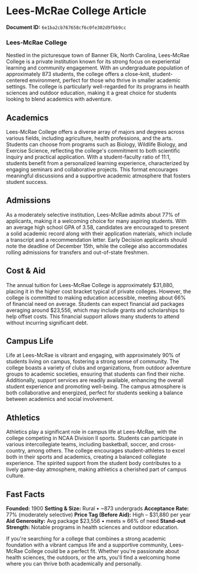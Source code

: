 # Lees-McRae College Article

**Document ID:** `6e1ba2cb767658cf6c0fe302d9fbb9cc`

### Lees-McRae College

Nestled in the picturesque town of Banner Elk, North Carolina, Lees-McRae College is a private institution known for its strong focus on experiential learning and community engagement. With an undergraduate population of approximately 873 students, the college offers a close-knit, student-centered environment, perfect for those who thrive in smaller academic settings. The college is particularly well-regarded for its programs in health sciences and outdoor education, making it a great choice for students looking to blend academics with adventure.

## Academics
Lees-McRae College offers a diverse array of majors and degrees across various fields, including agriculture, health professions, and the arts. Students can choose from programs such as Biology, Wildlife Biology, and Exercise Science, reflecting the college's commitment to both scientific inquiry and practical application. With a student-faculty ratio of 11:1, students benefit from a personalized learning experience, characterized by engaging seminars and collaborative projects. This format encourages meaningful discussions and a supportive academic atmosphere that fosters student success.

## Admissions
As a moderately selective institution, Lees-McRae admits about 77% of applicants, making it a welcoming choice for many aspiring students. With an average high school GPA of 3.58, candidates are encouraged to present a solid academic record along with their application materials, which include a transcript and a recommendation letter. Early Decision applicants should note the deadline of December 15th, while the college also accommodates rolling admissions for transfers and out-of-state freshmen.

## Cost & Aid
The annual tuition for Lees-McRae College is approximately $31,880, placing it in the higher cost bracket typical of private colleges. However, the college is committed to making education accessible, meeting about 66% of financial need on average. Students can expect financial aid packages averaging around $23,556, which may include grants and scholarships to help offset costs. This financial support allows many students to attend without incurring significant debt.

## Campus Life
Life at Lees-McRae is vibrant and engaging, with approximately 90% of students living on campus, fostering a strong sense of community. The college boasts a variety of clubs and organizations, from outdoor adventure groups to academic societies, ensuring that students can find their niche. Additionally, support services are readily available, enhancing the overall student experience and promoting well-being. The campus atmosphere is both collaborative and energized, perfect for students seeking a balance between academics and social involvement.

## Athletics
Athletics play a significant role in campus life at Lees-McRae, with the college competing in NCAA Division II sports. Students can participate in various intercollegiate teams, including basketball, soccer, and cross-country, among others. The college encourages student-athletes to excel both in their sports and academics, creating a balanced collegiate experience. The spirited support from the student body contributes to a lively game-day atmosphere, making athletics a cherished part of campus culture.

## Fast Facts
**Founded:** 1900
**Setting & Size:** Rural • ~873 undergrads
**Acceptance Rate:** 77% (moderately selective)
**Price Tag (Before Aid):** High – $31,880 per year
**Aid Generosity:** Avg package $23,556 • meets ≈ 66% of need
**Stand-out Strength:** Notable programs in health sciences and outdoor education.

If you're searching for a college that combines a strong academic foundation with a vibrant campus life and a supportive community, Lees-McRae College could be a perfect fit. Whether you're passionate about health sciences, the outdoors, or the arts, you'll find a welcoming home where you can thrive both academically and personally.
